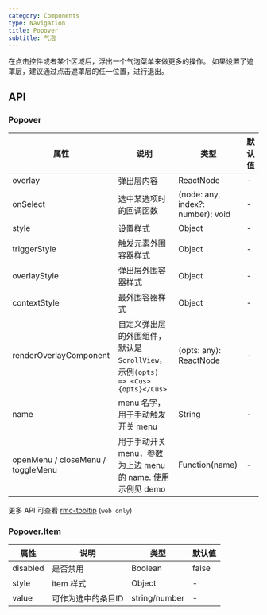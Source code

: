 ```yaml
---
category: Components
type: Navigation
title: Popover
subtitle: 气泡
---
```


在点击控件或者某个区域后，浮出一个气泡菜单来做更多的操作。
如果设置了遮罩层，建议通过点击遮罩层的任一位置，进行退出。

## API

### Popover

属性 | 说明 | 类型 | 默认值
----|-----|------|------
| overlay   | 弹出层内容    | ReactNode |  -   |
| onSelect   | 选中某选项时的回调函数    | (node: any, index?: number): void |  -   |
| style |  设置样式  | Object |  -   |
| triggerStyle  | 触发元素外围容器样式    | Object |  -   |
| overlayStyle  | 弹出层外围容器样式    | Object |  -   |
| contextStyle  | 最外围容器样式    | Object |  -   |
| renderOverlayComponent  | 自定义弹出层的外围组件，默认是`ScrollView`，示例`(opts) => <Cus>{opts}</Cus>`  | (opts: any): ReactNode |  -   |
| name  | menu 名字，用于手动触发开关 menu    | String |  -   |
| openMenu / closeMenu / toggleMenu | 用于手动开关 menu，参数为上边 menu 的 name. 使用示例见 demo  | Function(name) |  -   |

更多 API 可查看 [rmc-tooltip](https://github.com/react-component/m-tooltip#api) (`web only`)

### Popover.Item

属性 | 说明 | 类型 | 默认值
----|-----|------|------
| disabled   | 是否禁用    | Boolean |  false   |
| style  | item 样式    | Object |  -   |
| value | 可作为选中的条目ID   | string/number |  -   |
